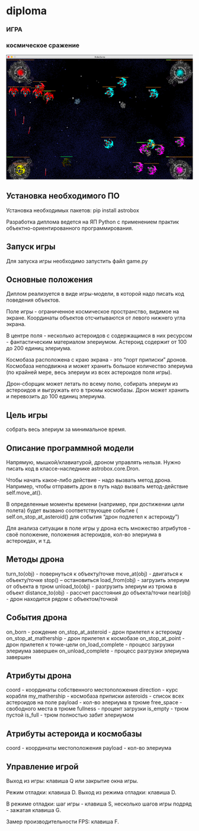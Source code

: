 # diploma

### ИГРА 
### космическое сражение  

![IMAGE](https://github.com/SimonaSoloduha/diploma/blob/main/image_for_readme/Снимок%20экрана%202021-07-22%20в%2016.21.57.png)

## Установка необходимого ПО
Установка необходимых пакетов: pip install astrobox

Разработка диплома ведется на ЯП Python с применением
практик объектно-ориентированного программирования.

## Запуск игры
Для запуска игры необходимо запустить файл game.py 

## Основные положения 
Диплом реализуется в виде игры-модели, в которой надо писать код поведения объектов.

Поле игры - ограниченное космическое пространство, видимое на экране. Координаты объектов отсчитываются от левого нижнего угла экрана.

В центре поля - несколько астероидов с содержащимся в них ресурсом - фантастическим материалом элериумом.  Астероид содержит от 100 до 200 единиц элериума.

Космобаза расположена с краю экрана - это “порт приписки” дронов. Космобаза неподвижна и может хранить большое количество элериума (по крайней мере, весь элериум из всех астероидов поля игры).

Дрон-сборщик может летать по всему полю, собирать элериум
из астероидов и выгружать его в трюмы космобазы. Дрон может хранить и перевозить до 100 единиц элериума. 

## Цель игры 

собрать весь элериум за минимальное время.

## Описание программной модели

Напрямую, мышкой/клавиатурой, дроном управлять нельзя. Нужно писать код в классе-наследнике astrobox.core.Dron.

Чтобы начать какое-либо действие - надо вызвать метод дрона. Например, чтобы отправить дрон в путь надо вызвать метод-действие self.move_at(). 

В определенные моменты времени (например, при  достижении цели полета) будет вызвано соответствующее событие ( self.on_stop_at_asteroid() для события “дрон подлетел к астероиду”)

Для анализа ситуации в поле игры у дрона есть множество атрибутов - своё положение, положения астероидов, кол-во элериума в астероидах, и т.д.


## Методы дрона

turn_to(obj) - повернуться к объекту/точке
move_at(obj) - двигаться к объекту/точке
stop() – остановиться
load_from(obj) - загрузить элериум от объекта в трюм
unload_to(obj) - разгрузить элериум из трюма в объект
distance_to(obj) - рассчет расстояния до объекта/точки
near(obj) - дрон находится рядом с объектом/точкой

## События дрона 

on_born - рождение
on_stop_at_asteroid - дрон прилетел к астероиду
on_stop_at_mathership - дрон прилетел к космобазе
on_stop_at_point - дрон прилетел к точке-цели
on_load_complete - процесс загрузки элериума завершен
on_unload_complete - процесс разгрузки элериума завершен


## Атрибуты дрона 

coord - координаты собственного местоположения
direction - курс корабля
my_mathership - космобаза приписки
asteroids - список всех астероидов на поле
payload - кол-во элериума в трюме
free_space - свободного места в трюме
fullness - процент загрузки
is_empty - трюм пустой
is_full - трюм полностью забит элериумом

## Атрибуты астероида и космобазы

coord - координаты местоположения
payload - кол-во элериума

## Управление игрой 

Выход из игры: клавиша Q или закрытие окна игры.

Режим отладки: клавиша D. Выход из режима отладки:
клавиша D.

В режиме отладки: шаг игры - клавиша S, несколько
шагов игры подряд - зажатая клавиша G.

Замер производительности FPS: клавиша F.


